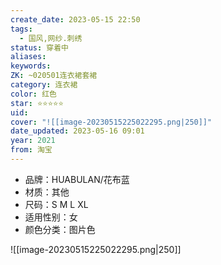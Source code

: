 ```yaml
---
create_date: 2023-05-15 22:50
tags:
  - 国风,网纱.刺绣
status: 穿着中
aliases:
keywords:
ZK: ~020501连衣裙套裙
category: 连衣裙
color: 红色
star: ⭐⭐⭐⭐⭐
uid:
cover: "![[image-20230515225022295.png|250]]"
date_updated: 2023-05-16 09:01
year: 2021
from: 淘宝
---
```


- 品牌：HUABULAN/花布蓝
- 材质：其他
- 尺码：S M L XL
- 适用性别：女
- 颜色分类：图片色

![[image-20230515225022295.png|250]]
